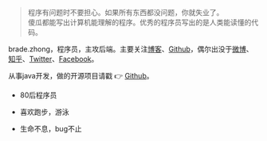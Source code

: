 > 程序有问题时不要担心。如果所有东西都没问题，你就失业了。  
> 傻瓜都能写出计算机能理解的程序。优秀的程序员写出的是人类能读懂的代码。

brade.zhong，程序员，主攻后端。主要关注[博客](http://blog.r136.dev)、[Github](http://github.com/brade1314)，偶尔出没于[微博](https://weibo.com/6210527293)、[知乎](https://www.zhihu.com/people/brade_zhong)、[Twitter](https://twitter.com/brade59594469/)、[Facebook](https://www.facebook.com/brade1314)。

从事java开发，做的开源项目请戳 👉 [Github](http://github.com/brade1314)。

+ 80后程序员
* 喜欢跑步，游泳
- 生命不息，bug不止